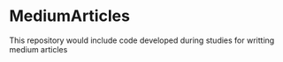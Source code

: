 # MediumArticles
This repository would include code developed during studies for writting medium articles
